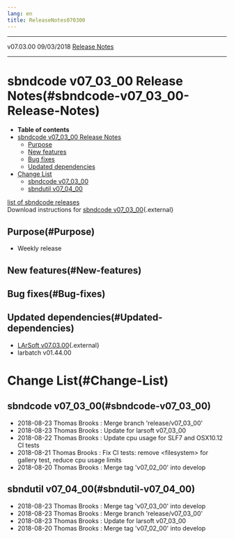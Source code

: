 ```yaml
---
lang: en
title: ReleaseNotes070300
---
```


  ----------- ------------ -- -- ------------------------------------------------------
  v07.03.00   09/03/2018         [Release Notes](ReleaseNotes070300.html)
  ----------- ------------ -- -- ------------------------------------------------------



sbndcode v07\_03\_00 Release Notes(#sbndcode-v07_03_00-Release-Notes)
======================================================================================

-   **Table of contents**
-   [sbndcode v07\_03\_00 Release
    Notes](#sbndcode-v07_03_00-Release-Notes)
    -   [Purpose](#Purpose)
    -   [New features](#New-features)
    -   [Bug fixes](#Bug-fixes)
    -   [Updated dependencies](#Updated-dependencies)
-   [Change List](#Change-List)
    -   [sbndcode v07\_03\_00](#sbndcode-v07_03_00)
    -   [sbndutil v07\_04\_00](#sbndutil-v07_04_00)

[list of sbndcode
releases](List_of_SBND_code_releases.html)\
Download instructions for [sbndcode
v07\_03\_00](http://scisoft.fnal.gov/scisoft/bundles/sbnd/v07_03_00/sbndcode-v07_03_00.html){.external}



Purpose(#Purpose)
----------------------------------

-   Weekly release



New features(#New-features)
--------------------------------------------



Bug fixes(#Bug-fixes)
--------------------------------------



Updated dependencies(#Updated-dependencies)
------------------------------------------------------------

-   [LArSoft
    v07.03.00](https://cdcvs.fnal.gov/redmine/projects/larsoft/wiki/ReleaseNotes070300){.external}
-   larbatch v01.44.00



Change List(#Change-List)
==========================================



sbndcode v07\_03\_00(#sbndcode-v07_03_00)
----------------------------------------------------------

-   2018-08-23 Thomas Brooks : Merge branch \'release/v07\_03\_00\'
-   2018-08-23 Thomas Brooks : Update for larsoft v07\_03\_00
-   2018-08-22 Thomas Brooks : Update cpu usage for SLF7 and OSX10.12 CI
    tests
-   2018-08-21 Thomas Brooks : Fix CI tests: remove \<filesystem\> for
    gallery test, reduce cpu usage limits
-   2018-08-20 Thomas Brooks : Merge tag \'v07\_02\_00\' into develop



sbndutil v07\_04\_00(#sbndutil-v07_04_00)
----------------------------------------------------------

-   2018-08-23 Thomas Brooks : Merge tag \'v07\_03\_00\' into develop
-   2018-08-23 Thomas Brooks : Merge branch \'release/v07\_03\_00\'
-   2018-08-23 Thomas Brooks : Update for larsoft v07\_03\_00
-   2018-08-20 Thomas Brooks : Merge tag \'v07\_02\_00\' into develop
